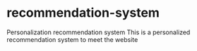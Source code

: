 # recommendation-system
Personalization recommendation system
This is a personalized recommendation system to meet the website
